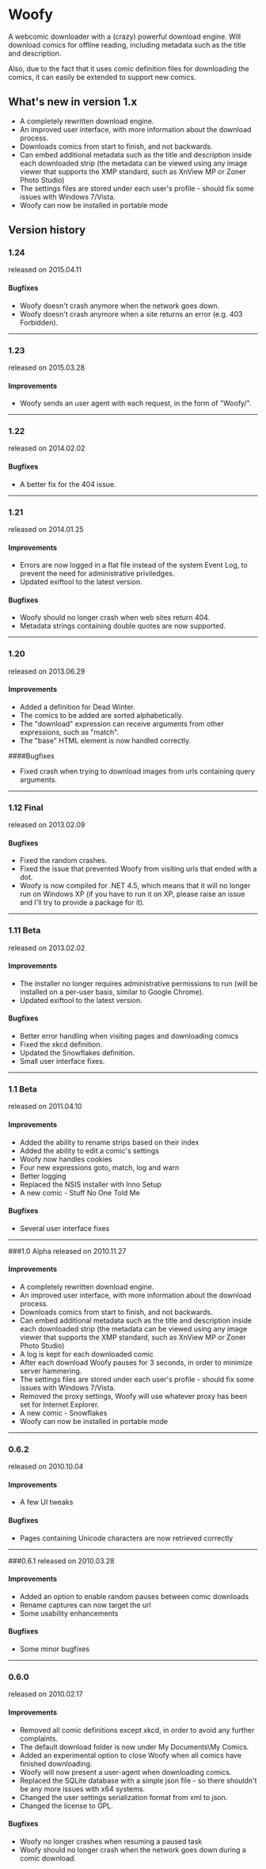 # Woofy

A webcomic downloader with a (crazy) powerful download engine. Will download comics for offline reading, including metadata such as the title and description. 

Also, due to the fact that it uses comic definition files for downloading the comics, it can easily be extended to support new comics.

## What's new in version 1.x

* A completely rewritten download engine.
* An improved user interface, with more information about the download process.
* Downloads comics from start to finish, and not backwards.
* Can embed additional metadata such as the title and description inside each downloaded strip (the metadata can be viewed using any image viewer that supports the XMP standard, such as XnView MP or Zoner Photo Studio)
* The settings files are stored under each user's profile - should fix some issues with Windows 7/Vista.
* Woofy can now be installed in portable mode


## Version history

### 1.24
released on 2015.04.11

#### Bugfixes
* Woofy doesn't crash anymore when the network goes down.
* Woofy doesn't crash anymore when a site returns an error (e.g. 403 Forbidden).

---

### 1.23
released on 2015.03.28

#### Improvements
* Woofy sends an user agent with each request, in the form of "Woofy/<version number>".

---


### 1.22
released on 2014.02.02

#### Bugfixes
* A better fix for the 404 issue.

---

### 1.21
released on 2014.01.25

#### Improvements
* Errors are now logged in a flat file instead of the system Event Log, to prevent the need for administrative priviledges.
* Updated exiftool to the latest version.

#### Bugfixes
* Woofy should no longer crash when web sites return 404.
* Metadata strings containing double quotes are now supported.

---

### 1.20
released on 2013.06.29

#### Improvements
* Added a definition for Dead Winter.
* The comics to be added are sorted alphabetically.
* The "download" expression can receive arguments from other expressions, such as "match".
* The "base" HTML element is now handled correctly.

####Bugfixes
* Fixed crash when trying to download images from urls containing query arguments.

---

### 1.12 Final
released on 2013.02.09

#### Bugfixes
* Fixed the random crashes.
* Fixed the issue that prevented Woofy from visiting urls that ended with a dot.
* Woofy is now compiled for .NET 4.5, which means that it will no longer run on Windows XP (if you have to run it on XP, please raise an issue and I'll try to provide a package for it).

---

### 1.11 Beta
released on 2013.02.02

#### Improvements
* The installer no longer requires administrative permissions to run (will be installed on a per-user basis, similar to Google Chrome).
* Updated exiftool to the latest version.

#### Bugfixes
* Better error handling when visiting pages and downloading comics
* Fixed the xkcd definition.
* Updated the Snowflakes definition.
* Small user interface fixes.

---

### 1.1 Beta
released on 2011.04.10

#### Improvements
* Added the ability to rename strips based on their index
* Added the ability to edit a comic's settings
* Woofy now handles cookies
* Four new expressions goto, match, log and warn
* Better logging
* Replaced the NSIS installer with Inno Setup
* A new comic - Stuff No One Told Me

#### Bugfixes
* Several user interface fixes

---

###1.0 Alpha
released on 2010.11.27

#### Improvements
* A completely rewritten download engine.
* An improved user interface, with more information about the download process.
* Downloads comics from start to finish, and not backwards.
* Can embed additional metadata such as the title and description inside each downloaded strip (the metadata can be viewed using any image viewer that supports the XMP standard, such as XnView MP or Zoner Photo Studio)
* A log is kept for each downloaded comic
* After each download Woofy pauses for 3 seconds, in order to minimize server hammering.
* The settings files are stored under each user's profile - should fix some issues with Windows 7/Vista.
* Removed the proxy settings, Woofy will use whatever proxy has been set for Internet Explorer.
* A new comic - Snowflakes
* Woofy can now be installed in portable mode

---

### 0.6.2
released on 2010.10.04

#### Improvements
* A few UI tweaks

#### Bugfixes
* Pages containing Unicode characters are now retrieved correctly

---

###0.6.1
released on 2010.03.28

#### Improvements
* Added an option to enable random pauses between comic downloads
* Rename captures can now target the url
* Some usability enhancements

#### Bugfixes
* Some minor bugfixes

---

### 0.6.0
released on 2010.02.17

#### Improvements
* Removed all comic definitions except xkcd, in order to avoid any further complaints.
* The default download folder is now under My Documents\My Comics.
* Added an experimental option to close Woofy when all comics have finished downloading.
* Woofy will now present a user-agent when downloading comics.
* Replaced the SQLite database with a simple json file - so there shouldn't be any more issues with x64 systems.
* Changed the user settings serialization format from xml to json.
* Changed the license to GPL.

#### Bugfixes
* Woofy no longer crashes when resuming a paused task
* Woofy should no longer crash when the network goes down during a comic download.